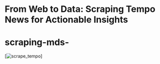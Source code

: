  # From Web to Data: Scraping Tempo News for Actionable Insights
 <p align="center">
  
# scraping-mds-
[![scrape_tempo](https://github.com/windyayupratiwi/scraping-mds-/actions/workflows/main.yml/badge.svg)]
